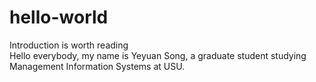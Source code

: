 # hello-world
Introduction is worth reading<br />
Hello everybody, my name is Yeyuan Song, a graduate student studying Management Information Systems at USU.

